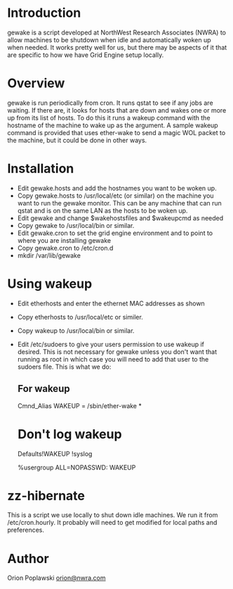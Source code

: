 Introduction
============

gewake is a script developed at NorthWest Research Associates (NWRA) to
allow machines to be shutdown when idle and automatically woken up when needed.
It works pretty well for us, but there may be aspects of it that are specific
to how we have Grid Engine setup locally.

Overview
========

gewake is run periodically from cron.  It runs qstat to see if any jobs
are waiting.  If there are, it looks for hosts that are down and wakes one
or more up from its list of hosts.  To do this it runs a wakeup command with
the hostname of the machine to wake up as the argument.  A sample wakeup
command is provided that uses ether-wake to send a magic WOL packet to the
machine, but it could be done in other ways.

Installation
============

- Edit gewake.hosts and add the hostnames you want to be woken up.
- Copy gewake.hosts to /usr/local/etc (or similar) on the machine you want
  to run the gewake monitor.  This can be any machine that can run qstat and
  is on the same LAN as the hosts to be woken up.
- Edit gewake and change $wakehostsfiles and $wakeupcmd as needed
- Copy gewake to /usr/local/bin or similar.
- Edit gewake.cron to set the grid engine environment and to point to
  where you are installing gewake
- Copy gewake.cron to /etc/cron.d
- mkdir /var/lib/gewake

Using wakeup
============

- Edit etherhosts and enter the ethernet MAC addresses as shown
- Copy etherhosts to /usr/local/etc or similer.
- Copy wakeup to /usr/local/bin or similar.
- Edit /etc/sudoers to give your users permission to use wakeup if desired.
  This is not necessary for gewake unless you don't want that running as root
  in which case you will need to add that user to the sudoers file.
  This is what we do:

   ## For wakeup
   Cmnd_Alias WAKEUP = /sbin/ether-wake *

   # Don't log wakeup
   Defaults!WAKEUP !syslog

   %usergroup  ALL=NOPASSWD: WAKEUP

zz-hibernate
============

This is a script we use locally to shut down idle machines.  We run it
from /etc/cron.hourly.  It probably will need to get modified for local
paths and preferences.

Author
======

  Orion Poplawski <orion@nwra.com>
